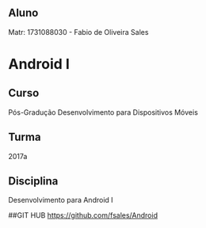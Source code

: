
## Aluno
Matr: 1731088030 - Fabio de Oliveira Sales

# Android I
## Curso
Pós-Gradução Desenvolvimento para Dispositivos Móveis
## Turma
2017a
## Disciplina
Desenvolvimento para Android I

##GIT HUB
https://github.com/fsales/Android